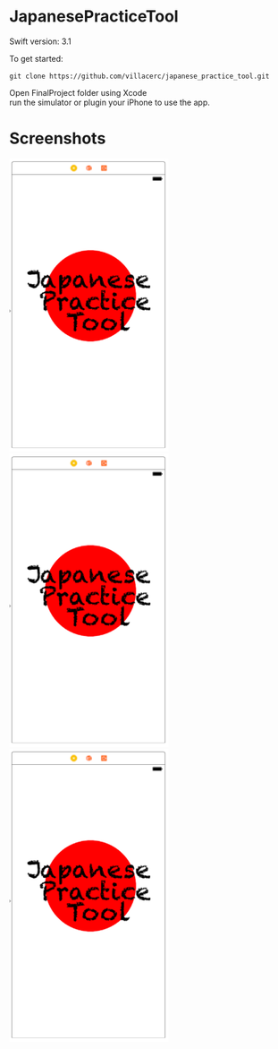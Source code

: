 # JapanesePracticeTool

Swift version: 3.1

To get started:

```
git clone https://github.com/villacerc/japanese_practice_tool.git
```

Open FinalProject folder using Xcode  
run the simulator or plugin your iPhone to use the app.

# Screenshots
![splash](/screenshots/splash.png?raw=true "Splash Screen")
![splash](/screenshots/splash.png?raw=true "Splash Screen")
![splash](/screenshots/splash.png?raw=true "Splash Screen")
